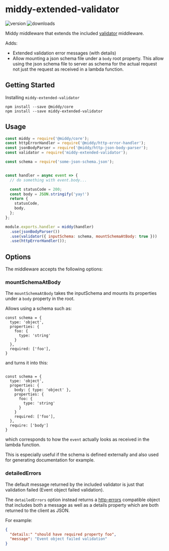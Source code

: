 # middy-extended-validator

![version](https://img.shields.io/npm/v/middy-extended-validator) ![downloads](https://img.shields.io/npm/dm/middy-extended-validator)

Middy middleware that extends the included [validator](https://github.com/middyjs/middy/blob/master/packages/validator) middleware.

Adds:
- Extended validation error messages (with details)
- Allow mounting a json schema file under a `body` root property. This allow using the json schema file to server as schema for the actual request not just the request as received in a lambda function.

## Getting Started

Installing `middy-extended-validator`

```
npm install --save @middy/core
npm install --save middy-extended-validator
```

## Usage


```javascript
const middy = require('@middy/core');
const httpErrorHandler = require('@middy/http-error-handler');
const jsonBodyParser = require('@middy/http-json-body-parser');
const validator = require('middy-extended-validator');

const schema = require('some-json-schema.json');


const handler = async event => {
  // do something with event.body...

  const statusCode = 200;
  const body = JSON.stringify('yay!')
  return {
    statusCode,
    body,
  };
};

module.exports.handler = middy(handler)
  .use(jsonBodyParser())
  .use(validator({ inputSchema: schema, mountSchemaAtBody: true }))
  .use(httpErrorHandler());
```

## Options

The middleware accepts the following options:

### mountSchemaAtBody

The `mountSchemaAtBody` takes the inputSchema and mounts its properties under a `body` property in the root.

Allows using a schema such as:

```
const schema = {
  type: 'object',
  properties: {
    foo: {
      type: 'string'
    }
  },
  required: ['foo'],
}
```

and turns it into this:

```

const schema = {
  type: 'object',
  properties: {
    body: { type: 'object' },
    properties: {
      foo: {
        type: 'string'
      }
    }
    required: ['foo'],
  },
  require: ['body']
}
```

which corresponds to how the `event` actually looks as received in the lambda function.

This is especially useful if the schema is defined externally and also used for
generating documentation for example.

### detailedErrors

The default message returned by the included validator is just that validation
failed (Event object failed validation).

The `detailedErrors` option instead returns a
[http-errors](https://www.npmjs.com/package/http-errors) compatible object that
includes both a message as well as a details property which are both
returned to the client as JSON.

For example:

```json
{
  "details:" "should have required property foo",
  "message": "Event object failed validation"
}
```
